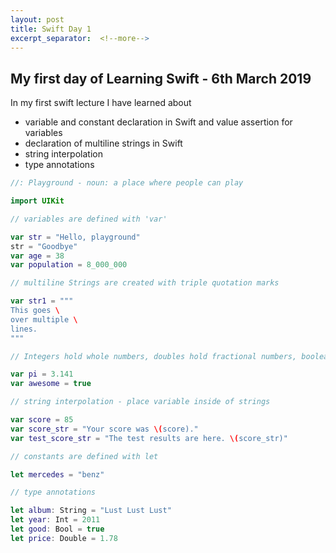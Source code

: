 ```yaml
---
layout: post
title: Swift Day 1
excerpt_separator:  <!--more-->
---
```


## My first day of Learning Swift - 6th March 2019

In my first swift lecture I have learned about 
* variable and constant declaration in Swift and value assertion for variables
* declaration of multiline strings in Swift
* string interpolation
* type annotations

```swift
//: Playground - noun: a place where people can play

import UIKit

// variables are defined with 'var'

var str = "Hello, playground"
str = "Goodbye"
var age = 38
var population = 8_000_000

// multiline Strings are created with triple quotation marks

var str1 = """
This goes \
over multiple \
lines.
"""

// Integers hold whole numbers, doubles hold fractional numbers, booleans hold true or false

var pi = 3.141
var awesome = true

// string interpolation - place variable inside of strings

var score = 85
var score_str = "Your score was \(score)."
var test_score_str = "The test results are here. \(score_str)"

// constants are defined with let

let mercedes = "benz"

// type annotations

let album: String = "Lust Lust Lust"
let year: Int = 2011
let good: Bool = true
let price: Double = 1.78
```